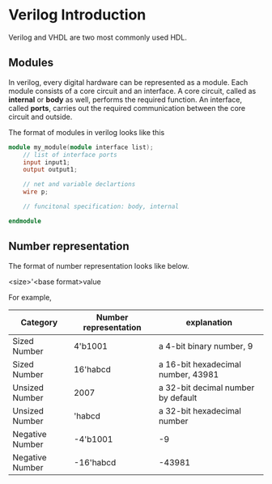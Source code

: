 # Verilog Introduction

Verilog and VHDL are two most commonly used HDL.

## Modules

In verilog, every digital hardware can be represented as a module.
Each module consists of a core circuit and an interface.
A core circuit, called as **internal** or **body** as well, performs the required function.
An interface, called **ports**, carries out the required communication between the core circuit and outside.

The format of modules in verilog looks like this

```verilog
module my_module(module interface list);
	// list of interface ports
	input input1;
	output output1;

	// net and variable declartions
	wire p;

	// funcitonal specification: body, internal

endmodule
```

## Number representation

The format of number representation looks like below.

\<size\>\'\<base format\>value

For example,

| Category | Number representation | explanation |
| -------- | --------------------- | ----------- |
| Sized Number | 4'b1001 | a 4-bit binary number, 9|
| Sized Number | 16'habcd | a 16-bit hexadecimal number, 43981|
| Unsized Number| 2007 | a 32-bit decimal number by default |
| Unsized Number| 'habcd | a 32-bit hexadecimal number |
| Negative Number | -4'b1001 | -9 |
| Negative Number | -16'habcd | -43981 |

